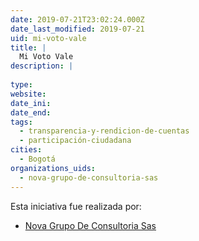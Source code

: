```yaml
---
date: 2019-07-21T23:02:24.000Z
date_last_modified: 2019-07-21
uid: mi-voto-vale
title: |
  Mi Voto Vale
description: |
  
type: 
website: 
date_ini: 
date_end: 
tags:
  - transparencia-y-rendicion-de-cuentas
  - participación-ciudadana
cities: 
  - Bogotá
organizations_uids:
  - nova-grupo-de-consultoria-sas
---
```


Esta iniciativa fue realizada por:

- [Nova Grupo De Consultoria Sas](/organizaciones/nova-grupo-de-consultoria-sas)
